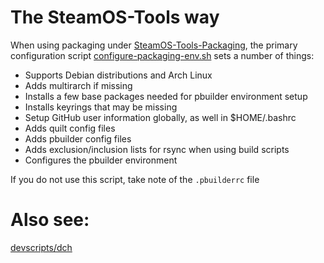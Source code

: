 # The SteamOS-Tools way

When using packaging under [SteamOS-Tools-Packaging](https://github.com/ProfessorKaos64/SteamOS-Tools-Packaging), 
the primary configuration script [configure-packaging-env.sh](https://github.com/ProfessorKaos64/SteamOS-Tools-Packaging/blob/brewmaster/setup-files/configure-packaging-env.sh)
sets a number of things:

* Supports Debian distributions and Arch Linux
* Adds multirarch if missing
* Installs a few base packages needed for pbuilder environment setup
* Installs keyrings that may be missing
* Setup GitHub user information globally, as well in $HOME/.bashrc
* Adds quilt config files
* Adds pbuilder config files
* Adds exclusion/inclusion lists for rsync when using build scripts
* Configures the pbuilder environment

If you do not use this script, take note of the `.pbuilderrc` file

# Also see:

[devscripts/dch](http://manpages.ubuntu.com/manpages/precise/man1/dch.1.html)
